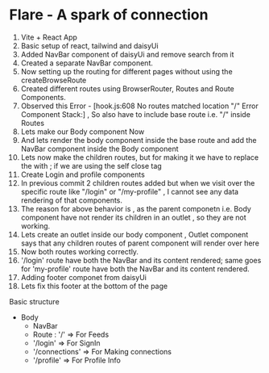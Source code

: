 # Flare - A spark of connection

1. Vite + React App
2. Basic setup of react, tailwind and daisyUi
3. Added NavBar component of daisyUi and remove search from it
4. Created a separate NavBar component.
5. Now setting up the routing for different pages without using the createBrowseRoute
6. Created different routes using BrowserRouter, Routes and Route Components.
7. Observed this Error - [hook.js:608 No routes matched location "/"  Error Component Stack:] , So also have to include base route i.e. "/" inside Routes
8. Lets make our Body component Now
9. And lets render the body component inside the base route and add the NavBar component inside the Body component
10. Lets now make the children routes, but for making it we have to replace the <Route /> with <Route></Route> ; if we are using the self close tag
11. Create Login and profile components
12. In previous commit 2 children routes added but when we visit over the specific route like "/login" or "/my-profile" , I cannot see any data rendering of that components.
13. The reason for above behavior is , as the parent componetn i.e. Body component have not render its children in an outlet , so they are not working.
14. Lets create an outlet inside our body component , Outlet component says that any children routes of parent component will render over here 
15. Now both routes working correctly.
16. '/login' route have both the NavBar and its content rendered; same goes for 'my-profile' route have both the NavBar and its content rendered.
17. Adding footer componet from daisyUi
18. Lets fix this footer at the bottom of the page
 


Basic structure

 - Body
    - NavBar
    - Route : '/' => For Feeds
    - '/login' => For SignIn
    - '/connections' => For Making connections
    - '/profile' => For Profile Info